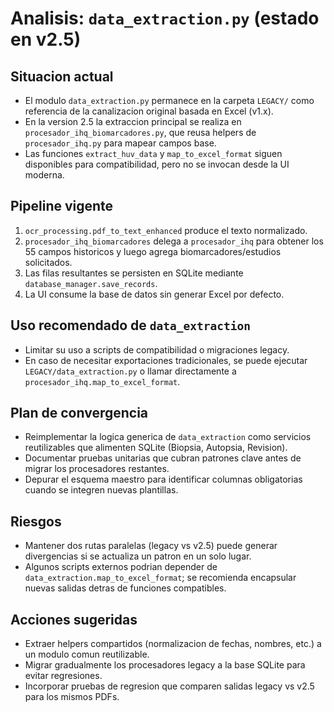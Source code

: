 # Analisis: `data_extraction.py` (estado en v2.5)

## Situacion actual
- El modulo `data_extraction.py` permanece en la carpeta `LEGACY/` como referencia de la canalizacion original basada en Excel (v1.x).
- En la version 2.5 la extraccion principal se realiza en `procesador_ihq_biomarcadores.py`, que reusa helpers de `procesador_ihq.py` para mapear campos base.
- Las funciones `extract_huv_data` y `map_to_excel_format` siguen disponibles para compatibilidad, pero no se invocan desde la UI moderna.

## Pipeline vigente
1. `ocr_processing.pdf_to_text_enhanced` produce el texto normalizado.
2. `procesador_ihq_biomarcadores` delega a `procesador_ihq` para obtener los 55 campos historicos y luego agrega biomarcadores/estudios solicitados.
3. Las filas resultantes se persisten en SQLite mediante `database_manager.save_records`.
4. La UI consume la base de datos sin generar Excel por defecto.

## Uso recomendado de `data_extraction`
- Limitar su uso a scripts de compatibilidad o migraciones legacy.
- En caso de necesitar exportaciones tradicionales, se puede ejecutar `LEGACY/data_extraction.py` o llamar directamente a `procesador_ihq.map_to_excel_format`.

## Plan de convergencia
- Reimplementar la logica generica de `data_extraction` como servicios reutilizables que alimenten SQLite (Biopsia, Autopsia, Revision).
- Documentar pruebas unitarias que cubran patrones clave antes de migrar los procesadores restantes.
- Depurar el esquema maestro para identificar columnas obligatorias cuando se integren nuevas plantillas.

## Riesgos
- Mantener dos rutas paralelas (legacy vs v2.5) puede generar divergencias si se actualiza un patron en un solo lugar.
- Algunos scripts externos podrian depender de `data_extraction.map_to_excel_format`; se recomienda encapsular nuevas salidas detras de funciones compatibles.

## Acciones sugeridas
- Extraer helpers compartidos (normalizacion de fechas, nombres, etc.) a un modulo comun reutilizable.
- Migrar gradualmente los procesadores legacy a la base SQLite para evitar regresiones.
- Incorporar pruebas de regresion que comparen salidas legacy vs v2.5 para los mismos PDFs.